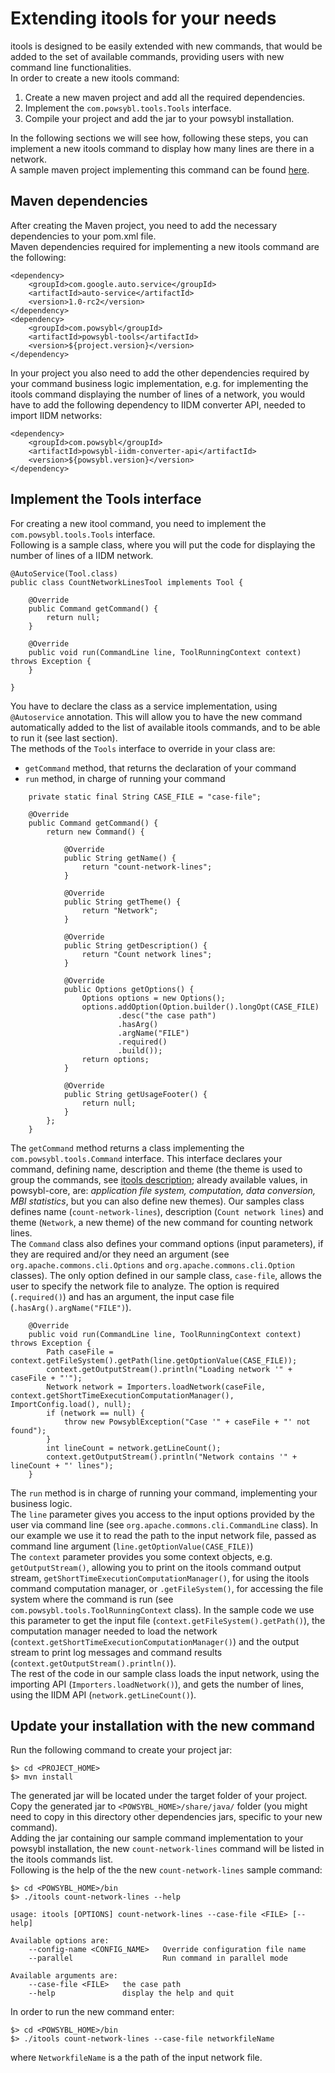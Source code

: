 # Extending itools for your needs
itools is designed to be easily extended with new commands, that would be added to the set of available commands, providing users with new command line functionalities.  
In order to create a new itools command:
1. Create a new maven project and add all the required dependencies.
2. Implement the `com.powsybl.tools.Tools` interface. 
3. Compile your project and add the jar to your powsybl installation.

In the following sections we will see how, following these steps, you can implement a new itools command to display how many lines are there in a network.  
A sample maven project implementing this command can be found [here](../../samples/count-lines-tool).  

## Maven dependencies
  
After creating the Maven project, you need to add the necessary dependencies to your pom.xml file.  
Maven dependencies required for implementing a new itools command are the following:  

```
<dependency>
    <groupId>com.google.auto.service</groupId>
    <artifactId>auto-service</artifactId>
    <version>1.0-rc2</version>
</dependency>
<dependency>
    <groupId>com.powsybl</groupId>
    <artifactId>powsybl-tools</artifactId>
    <version>${project.version}</version>
</dependency>
```

In your project you also need to add the other dependencies required by your command business logic implementation, e.g. for implementing the itools command displaying the number of lines of a network, you would have to add the following dependency to IIDM converter API, needed to import IIDM networks:

```
<dependency>
    <groupId>com.powsybl</groupId>
    <artifactId>powsybl-iidm-converter-api</artifactId>
    <version>${powsybl.version}</version>
</dependency>
```

## Implement the Tools interface

For creating a new itool command, you need to implement the `com.powsybl.tools.Tools` interface.  
Following is a sample class, where you will put the code for displaying the number of lines of a IIDM network.  

```
@AutoService(Tool.class)
public class CountNetworkLinesTool implements Tool {

    @Override
    public Command getCommand() {
        return null;
    }

    @Override
    public void run(CommandLine line, ToolRunningContext context) throws Exception {
    }

}
```

You have to declare the class as a service implementation, using `@Autoservice` annotation. This will allow you to have the new command automatically added to the list of available itools commands, and to be able to run it (see last section).  
The methods of the `Tools` interface to override in your class are: 
 - `getCommand` method, that returns the declaration of your command
 - `run` method, in charge of running your command 

```
    private static final String CASE_FILE = "case-file";

    @Override
    public Command getCommand() {
        return new Command() {

            @Override
            public String getName() {
                return "count-network-lines";
            }

            @Override
            public String getTheme() {
                return "Network";
            }

            @Override
            public String getDescription() {
                return "Count network lines";
            }

            @Override
            public Options getOptions() {
                Options options = new Options();
                options.addOption(Option.builder().longOpt(CASE_FILE)
                        .desc("the case path")
                        .hasArg()
                        .argName("FILE")
                        .required()
                        .build());             
                return options;
            }

            @Override
            public String getUsageFooter() {
                return null;
            }
        };
    }
```

The `getCommand` method returns a class implementing the `com.powsybl.tools.Command` interface. This interface declares your command, defining name, description and theme (the theme is used to group the commands, see [itools description](../../tools/README.md); already available values, in powsybl-core, are: *application file system, computation, data conversion, MBI statistics*, but you can also define new themes). Our samples class defines name (`count-network-lines`), description (`Count network lines`) and theme (`Network`, a new theme) of the new command for counting network lines.  
The `Command` class also defines your command options (input parameters), if they are required and/or they need an argument (see `org.apache.commons.cli.Options` and `org.apache.commons.cli.Option` classes). The only option defined in our sample class, `case-file`, allows the user to specify the network file to analyze. The option is required (`.required()`) and has an argument, the input case file (`.hasArg().argName("FILE")`).  

```
    @Override
    public void run(CommandLine line, ToolRunningContext context) throws Exception {
        Path caseFile = context.getFileSystem().getPath(line.getOptionValue(CASE_FILE));
        context.getOutputStream().println("Loading network '" + caseFile + "'");
        Network network = Importers.loadNetwork(caseFile, context.getShortTimeExecutionComputationManager(), ImportConfig.load(), null);
        if (network == null) {
            throw new PowsyblException("Case '" + caseFile + "' not found");
        }
        int lineCount = network.getLineCount();
        context.getOutputStream().println("Network contains '" + lineCount + "' lines");
    }
```

The `run` method is in charge of running your command, implementing your business logic.  
The `line` parameter gives you access to the input options provided by the user via command line (see `org.apache.commons.cli.CommandLine` class). In our example we use it to read the path to the input network file, passed as command line argument (`line.getOptionValue(CASE_FILE)`)   
The `context` parameter provides you some context objects, e.g. `getOutputStream()`, allowing you to print on the itools command output stream, `getShortTimeExecutionComputationManager()`, for using the itools command computation manager, or `.getFileSystem()`, for accessing the file system where the command is run (see `com.powsybl.tools.ToolRunningContext` class). In the sample code we use this parameter to get the input file (`context.getFileSystem().getPath()`), the computation manager needed to load the network (`context.getShortTimeExecutionComputationManager()`) and the output stream to print log messages and command results (`context.getOutputStream().println()`).  
The rest of the code in our sample class loads the input network, using the importing API (`Importers.loadNetwork()`), and gets the number of lines, using the IIDM API (`network.getLineCount()`). 

## Update your installation with the new command

Run the following command to create your project jar:

```
$> cd <PROJECT_HOME>
$> mvn install
```

The generated jar will be located under the target folder of your project.  
Copy the generated jar to `<POWSYBL_HOME>/share/java/` folder (you might need to copy in this directory other dependencies jars, specific to your new command).  
Adding the jar containing our sample command implementation to your powsybl installation, the new `count-network-lines` command will be listed in the itools commands list.  
Following is the help of the the new `count-network-lines` sample command:

```
$> cd <POWSYBL_HOME>/bin
$> ./itools count-network-lines --help

usage: itools [OPTIONS] count-network-lines --case-file <FILE> [--help]

Available options are:
    --config-name <CONFIG_NAME>   Override configuration file name
    --parallel                    Run command in parallel mode

Available arguments are:
    --case-file <FILE>   the case path
    --help               display the help and quit
```

In order to run the new command enter:

```
$> cd <POWSYBL_HOME>/bin
$> ./itools count-network-lines --case-file networkfileName
```

where `NetworkfileName` is a the path of the input network file.